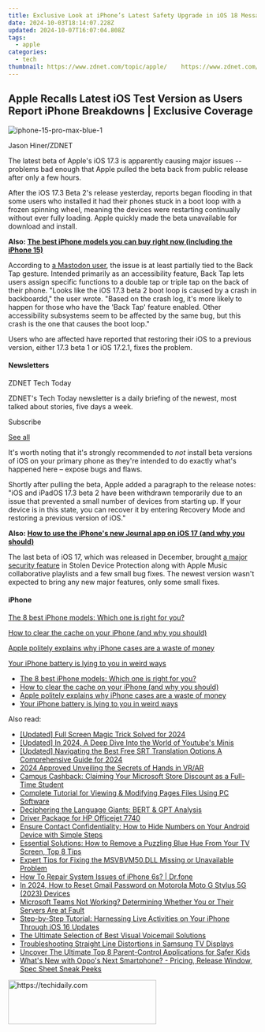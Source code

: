 ```yaml
---
title: Exclusive Look at iPhone’s Latest Safety Upgrade in iOS 18 Messages (AI-Free) | Tech Insights on ZDNET
date: 2024-10-03T18:14:07.228Z
updated: 2024-10-07T16:07:04.808Z
tags:
  - apple
categories:
  - tech
thumbnail: https://www.zdnet.com/topic/apple/    https://www.zdnet.com/a/img/resize/08dc96d663a1651878c3859c63ec63e7e878b53e/2022/09/22/f2ab8e2c-de23-4ea0-8cb2-7f9ffb2d3c7f/iphone-14-pro-red-background.jpg?width=170&height=96&fit=crop&auto=webp
---
```


## Apple Recalls Latest iOS Test Version as Users Report iPhone Breakdowns | Exclusive Coverage

![iphone-15-pro-max-blue-1](https://www.zdnet.com/a/img/resize/2537a38eb2f244db12e447765662e0a317725272/2023/09/13/7b60edc9-69bb-4a13-b888-3fbe78d551b6/iphone-15-pro-max-blue-1.jpg?auto=webp&width=1280)

Jason Hiner/ZDNET

The latest beta of Apple's iOS 17.3 is apparently causing major issues -- problems bad enough that Apple pulled the beta back from public release after only a few hours.

After the iOS 17.3 Beta 2's release yesterday, reports began flooding in that some users who installed it had their phones stuck in a boot loop with a frozen spinning wheel, meaning the devices were restarting continually without ever fully loading. Apple quickly made the beta unavailable for download and install.

**Also: [The best iPhone models you can buy right now (including the iPhone 15)](https://www.zdnet.com/article/best-iphone/)**

According to [a Mastodon user](https://mastodon.social/@%5Finside/111693804775894724), the issue is at least partially tied to the Back Tap gesture. Intended primarily as an accessibility feature, Back Tap lets users assign specific functions to a double tap or triple tap on the back of their phone. "Looks like the iOS 17.3 beta 2 boot loop is caused by a crash in backboardd," the user wrote. "Based on the crash log, it's more likely to happen for those who have the 'Back Tap' feature enabled. Other accessibility subsystems seem to be affected by the same bug, but this crash is the one that causes the boot loop."

Users who are affected have reported that restoring their iOS to a previous version, either 17.3 beta 1 or iOS 17.2.1, fixes the problem.

#### Newsletters

ZDNET Tech Today

ZDNET's Tech Today newsletter is a daily briefing of the newest, most talked about stories, five days a week.

 Subscribe

[See all](https://www.zdnet.com/newsletters/)

It's worth noting that it's strongly recommended to _not_ install beta versions of iOS on your primary phone as they're intended to do exactly what's happened here – expose bugs and flaws. 

Shortly after pulling the beta, Apple added a paragraph to the release notes: "iOS and iPadOS 17.3 beta 2 have been withdrawn temporarily due to an issue that prevented a small number of devices from starting up. If your device is in this state, you can recover it by entering Recovery Mode and restoring a previous version of iOS."

**Also: [How to use the iPhone's new Journal app on iOS 17 (and why you should)](https://www.zdnet.com/article/how-to-use-the-iphones-new-journal-app-on-ios-17-and-why-you-should/)**

The last beta of iOS 17, which was released in December, brought [a major security feature](https://www.zdnet.com/article/apples-latest-ios-beta-offers-a-major-iphone-security-feature-you-should-enable-asap/) in Stolen Device Protection along with Apple Music collaborative playlists and a few small bug fixes. The newest version wasn't expected to bring any new major features, only some small fixes.

#### iPhone

[The 8 best iPhone models: Which one is right for you?](https://www.zdnet.com/article/best-iphone/ "The 8 best iPhone models: Which one is right for you?")

[How to clear the cache on your iPhone (and why you should)](https://www.zdnet.com/article/how-to-clear-cache-on-iphone-and-why-you-should/ "How to clear the cache on your iPhone (and why you should)")

[Apple politely explains why iPhone cases are a waste of money](https://www.zdnet.com/article/apple-politely-explains-why-iphone-cases-are-a-waste-of-money/ "Apple politely explains why iPhone cases are a waste of money")

[Your iPhone battery is lying to you in weird ways](https://www.zdnet.com/article/your-iphone-battery-is-lying-to-you-in-weird-ways/ "Your iPhone battery is lying to you in weird ways")

* [The 8 best iPhone models: Which one is right for you?](https://www.zdnet.com/article/best-iphone/ "The 8 best iPhone models: Which one is right for you?")
* [How to clear the cache on your iPhone (and why you should)](https://www.zdnet.com/article/how-to-clear-cache-on-iphone-and-why-you-should/ "How to clear the cache on your iPhone (and why you should)")
* [Apple politely explains why iPhone cases are a waste of money](https://www.zdnet.com/article/apple-politely-explains-why-iphone-cases-are-a-waste-of-money/ "Apple politely explains why iPhone cases are a waste of money")
* [Your iPhone battery is lying to you in weird ways](https://www.zdnet.com/article/your-iphone-battery-is-lying-to-you-in-weird-ways/ "Your iPhone battery is lying to you in weird ways")

<ins class="adsbygoogle"
     style="display:block"
     data-ad-format="autorelaxed"
     data-ad-client="ca-pub-7571918770474297"
     data-ad-slot="1223367746"></ins>

<ins class="adsbygoogle"
     style="display:block"
     data-ad-client="ca-pub-7571918770474297"
     data-ad-slot="8358498916"
     data-ad-format="auto"
     data-full-width-responsive="true"></ins>

<span class="atpl-alsoreadstyle">Also read:</span>
<div><ul>
<li><a href="https://video-capture.techidaily.com/updated-full-screen-magic-trick-solved-for-2024/"><u>[Updated] Full Screen Magic Trick Solved for 2024</u></a></li>
<li><a href="https://youtube-lab.techidaily.com/ed-in-2024-a-deep-dive-into-the-world-of-youtubes-minis/"><u>[Updated] In 2024, A Deep Dive Into the World of Youtube's Minis</u></a></li>
<li><a href="https://vp-tips.techidaily.com/updated-navigating-the-best-free-srt-translation-options-a-comprehensive-guide-for-2024/"><u>[Updated] Navigating the Best Free SRT Translation Options A Comprehensive Guide for 2024</u></a></li>
<li><a href="https://some-skills.techidaily.com/2024-approved-unveiling-the-secrets-of-hands-in-vrar/"><u>2024 Approved Unveiling the Secrets of Hands in VR/AR</u></a></li>
<li><a href="https://techno-recovery.techidaily.com/campus-cashback-claiming-your-microsoft-store-discount-as-a-full-time-student/"><u>Campus Cashback: Claiming Your Microsoft Store Discount as a Full-Time Student</u></a></li>
<li><a href="https://techno-recovery.techidaily.com/complete-tutorial-for-viewing-and-modifying-pages-files-using-pc-software/"><u>Complete Tutorial for Viewing & Modifying Pages Files Using PC Software</u></a></li>
<li><a href="https://tech-revival.techidaily.com/deciphering-the-language-giants-bert-and-gpt-analysis/"><u>Deciphering the Language Giants: BERT & GPT Analysis</u></a></li>
<li><a href="https://driver-install.techidaily.com/driver-package-for-hp-officejet-7740/"><u>Driver Package for HP Officejet 7740</u></a></li>
<li><a href="https://techno-recovery.techidaily.com/ensure-contact-confidentiality-how-to-hide-numbers-on-your-android-device-with-simple-steps/"><u>Ensure Contact Confidentiality: How to Hide Numbers on Your Android Device with Simple Steps</u></a></li>
<li><a href="https://techno-recovery.techidaily.com/essential-solutions-how-to-remove-a-puzzling-blue-hue-from-your-tv-screen-top-8-tips/"><u>Essential Solutions: How to Remove a Puzzling Blue Hue From Your TV Screen, Top 8 Tips</u></a></li>
<li><a href="https://techno-recovery.techidaily.com/expert-tips-for-fixing-the-msvbvm50dll-missing-or-unavailable-problem/"><u>Expert Tips for Fixing the MSVBVM50.DLL Missing or Unavailable Problem</u></a></li>
<li><a href="https://blog-min.techidaily.com/how-to-repair-system-issues-of-iphone-6s-drfone-by-drfone-ios-system-repair-ios-system-repair/"><u>How To Repair System Issues of iPhone 6s? | Dr.fone</u></a></li>
<li><a href="https://android-unlock.techidaily.com/in-2024-how-to-reset-gmail-password-on-motorola-moto-g-stylus-5g-2023-devices-by-drfone-android/"><u>In 2024, How to Reset Gmail Password on Motorola Moto G Stylus 5G (2023) Devices</u></a></li>
<li><a href="https://techno-recovery.techidaily.com/microsoft-teams-not-working-determining-whether-you-or-their-servers-are-at-fault/"><u>Microsoft Teams Not Working? Determining Whether You or Their Servers Are at Fault</u></a></li>
<li><a href="https://technical-tips.techidaily.com/step-by-step-tutorial-harnessing-live-activities-on-your-iphone-through-ios-16-updates/"><u>Step-by-Step Tutorial: Harnessing Live Activities on Your iPhone Through iOS 16 Updates</u></a></li>
<li><a href="https://techno-recovery.techidaily.com/the-ultimate-selection-of-best-visual-voicemail-solutions/"><u>The Ultimate Selection of Best Visual Voicemail Solutions</u></a></li>
<li><a href="https://techno-recovery.techidaily.com/troubleshooting-straight-line-distortions-in-samsung-tv-displays/"><u>Troubleshooting Straight Line Distortions in Samsung TV Displays</u></a></li>
<li><a href="https://techno-recovery.techidaily.com/uncover-the-ultimate-top-8-parent-control-applications-for-safer-kids/"><u>Uncover The Ultimate Top 8 Parent-Control Applications for Safer Kids</u></a></li>
<li><a href="https://technical-tips.techidaily.com/whats-new-with-oppos-next-smartphone-pricing-release-window-spec-sheet-sneak-peeks/"><u>What's New with Oppo's Next Smartphone? - Pricing, Release Window, Spec Sheet Sneak Peeks</u></a></li>
</ul></div>

<!-- affiliate ads begin -->
<a href="https://aligracehair.sjv.io/c/5597632/1938716/19272" target="_top" id="1938716">
  <img src="//a.impactradius-go.com/display-ad/19272-1938716" border="0" alt="https://techidaily.com" width="300" height="90"/>
</a>
<img height="0" width="0" src="https://aligracehair.sjv.io/i/5597632/1938716/19272" style="position:absolute;visibility:hidden;" border="0" />
<!-- affiliate ads end -->


